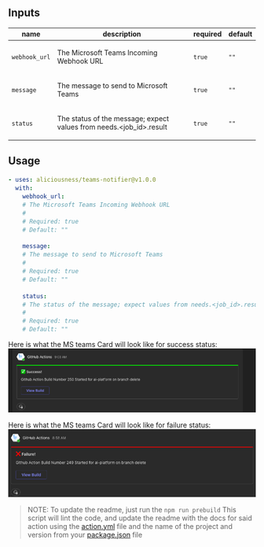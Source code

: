 
<!-- action-docs-header source="action.yml" -->

<!-- action-docs-header source="action.yml" -->

<!-- action-docs-inputs source="action.yml" -->
## Inputs

| name | description | required | default |
| --- | --- | --- | --- |
| `webhook_url` | <p>The Microsoft Teams Incoming Webhook URL</p> | `true` | `""` |
| `message` | <p>The message to send to Microsoft Teams</p> | `true` | `""` |
| `status` | <p>The status of the message; expect values from needs.<job_id>.result</p> | `true` | `""` |
<!-- action-docs-inputs source="action.yml" -->

<!-- action-docs-outputs source="action.yml" -->

<!-- action-docs-outputs source="action.yml" -->

<!-- action-docs-usage source="action.yml" project="aliciousness/teams-notifier" version="v1.0.0" -->
## Usage

```yaml
- uses: aliciousness/teams-notifier@v1.0.0
  with:
    webhook_url:
    # The Microsoft Teams Incoming Webhook URL
    #
    # Required: true
    # Default: ""

    message:
    # The message to send to Microsoft Teams
    #
    # Required: true
    # Default: ""

    status:
    # The status of the message; expect values from needs.<job_id>.result
    #
    # Required: true
    # Default: ""
```
<!-- action-docs-usage source="action.yml" project="aliciousness/teams-notifier" version="v1.0.0" -->

Here is what the MS teams Card will look like for success status:
![alt text](images/success.png)

Here is what the MS teams Card will look like for failure status:
![alt text](images/failure.png)

> NOTE: To update the readme, just run the `npm run prebuild` This script will lint the code, and update the readme with the docs for said action using the [action.yml](./action.yml) file and the name of the project and version from your [package.json](./package.json) file